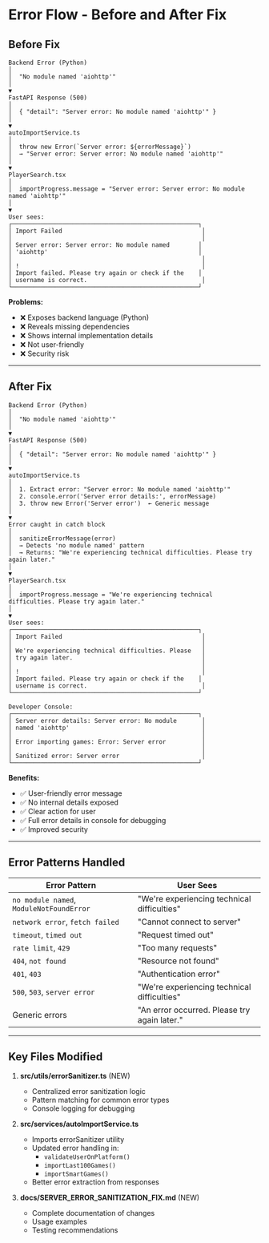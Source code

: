 # Error Flow - Before and After Fix

## Before Fix

```
Backend Error (Python)
│
│  "No module named 'aiohttp'"
│
▼
FastAPI Response (500)
│
│  { "detail": "Server error: No module named 'aiohttp'" }
│
▼
autoImportService.ts
│
│  throw new Error(`Server error: ${errorMessage}`)
│  → "Server error: Server error: No module named 'aiohttp'"
│
▼
PlayerSearch.tsx
│
│  importProgress.message = "Server error: Server error: No module named 'aiohttp'"
│
▼
User sees:
┌────────────────────────────────────────────────────┐
│ Import Failed                                       │
│                                                     │
│ Server error: Server error: No module named        │
│ 'aiohttp'                                          │
│                                                     │
│ !                                                   │
│ Import failed. Please try again or check if the    │
│ username is correct.                                │
└────────────────────────────────────────────────────┘
```

**Problems:**
- ❌ Exposes backend language (Python)
- ❌ Reveals missing dependencies
- ❌ Shows internal implementation details
- ❌ Not user-friendly
- ❌ Security risk

---

## After Fix

```
Backend Error (Python)
│
│  "No module named 'aiohttp'"
│
▼
FastAPI Response (500)
│
│  { "detail": "Server error: No module named 'aiohttp'" }
│
▼
autoImportService.ts
│
│  1. Extract error: "Server error: No module named 'aiohttp'"
│  2. console.error('Server error details:', errorMessage)
│  3. throw new Error('Server error')  ← Generic message
│
▼
Error caught in catch block
│
│  sanitizeErrorMessage(error)
│  → Detects 'no module named' pattern
│  → Returns: "We're experiencing technical difficulties. Please try again later."
│
▼
PlayerSearch.tsx
│
│  importProgress.message = "We're experiencing technical difficulties. Please try again later."
│
▼
User sees:
┌────────────────────────────────────────────────────┐
│ Import Failed                                       │
│                                                     │
│ We're experiencing technical difficulties. Please   │
│ try again later.                                    │
│                                                     │
│ !                                                   │
│ Import failed. Please try again or check if the    │
│ username is correct.                                │
└────────────────────────────────────────────────────┘

Developer Console:
┌────────────────────────────────────────────────────┐
│ Server error details: Server error: No module       │
│ named 'aiohttp'                                     │
│                                                     │
│ Error importing games: Error: Server error          │
│                                                     │
│ Sanitized error: Server error                       │
└────────────────────────────────────────────────────┘
```

**Benefits:**
- ✅ User-friendly error message
- ✅ No internal details exposed
- ✅ Clear action for user
- ✅ Full error details in console for debugging
- ✅ Improved security

---

## Error Patterns Handled

| Error Pattern | User Sees |
|--------------|-----------|
| `no module named`, `ModuleNotFoundError` | "We're experiencing technical difficulties" |
| `network error`, `fetch failed` | "Cannot connect to server" |
| `timeout`, `timed out` | "Request timed out" |
| `rate limit`, `429` | "Too many requests" |
| `404`, `not found` | "Resource not found" |
| `401`, `403` | "Authentication error" |
| `500`, `503`, `server error` | "We're experiencing technical difficulties" |
| Generic errors | "An error occurred. Please try again later." |

---

## Key Files Modified

1. **src/utils/errorSanitizer.ts** (NEW)
   - Centralized error sanitization logic
   - Pattern matching for common error types
   - Console logging for debugging

2. **src/services/autoImportService.ts**
   - Imports errorSanitizer utility
   - Updated error handling in:
     - `validateUserOnPlatform()`
     - `importLast100Games()`
     - `importSmartGames()`
   - Better error extraction from responses

3. **docs/SERVER_ERROR_SANITIZATION_FIX.md** (NEW)
   - Complete documentation of changes
   - Usage examples
   - Testing recommendations
